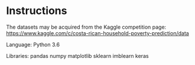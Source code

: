# Instructions

The datasets may be acquired from the Kaggle competition page: https://www.kaggle.com/c/costa-rican-household-poverty-prediction/data

Language:
Python 3.6

Libraries:
pandas
numpy
matplotlib
sklearn
imblearn
keras
